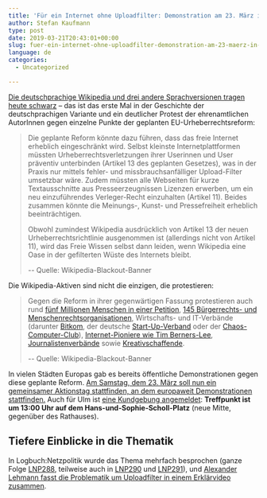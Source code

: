 ```yaml
---
title: 'Für ein Internet ohne Uploadfilter: Demonstration am 23. März in Ulm'
author: Stefan Kaufmann
type: post
date: 2019-03-21T20:43:01+00:00
slug: fuer-ein-internet-ohne-uploadfilter-demonstration-am-23-maerz-in-ulm
language: de
categories:
  - Uncategorized

---
```

[Die deutschprachige Wikipedia und drei andere Sprachversionen tragen heute schwarz][1] – das ist das erste Mal in der Geschichte der deutschprachigen Variante und ein deutlicher Protest der ehrenamtlichen AutorInnen gegen einzelne Punkte der geplanten EU-Urheberrechtsreform:

> Die geplante Reform könnte dazu führen, dass das freie Internet erheblich eingeschränkt wird. Selbst kleinste Internetplattformen müssten Urheberrechtsverletzungen ihrer Userinnen und User präventiv unterbinden (Artikel 13 des geplanten Gesetzes), was in der Praxis nur mittels fehler- und missbrauchsanfälliger Upload-Filter umsetzbar wäre. Zudem müssten alle Webseiten für kurze Textausschnitte aus Presseerzeugnissen Lizenzen erwerben, um ein neu einzuführendes Verleger-Recht einzuhalten (Artikel 11). Beides zusammen könnte die Meinungs-, Kunst- und Pressefreiheit erheblich beeinträchtigen.
>
> Obwohl zumindest Wikipedia ausdrücklich von Artikel 13 der neuen Urheberrechtsrichtlinie ausgenommen ist (allerdings nicht von Artikel 11), wird das Freie Wissen selbst dann leiden, wenn Wikipedia eine Oase in der gefilterten Wüste des Internets bleibt.
>  
> -- Quelle: Wikipedia-Blackout-Banner

Die Wikipedia-Aktiven sind nicht die einzigen, die protestieren:

> Gegen die Reform in ihrer gegenwärtigen Fassung protestieren auch rund [fünf Millionen Menschen in einer Petition](https://www.change.org/p/stoppt-die-zensurmaschine-rettet-das-internet-uploadfilter-artikel13-saveyourinternet), [145 Bürgerrechts- und Menschenrechtsorganisationen](https://copybuzz.com/wp-content/uploads/2018/07/Copyright-Open-Letter-on-EP-Plenary-Vote-on-Negotiation-Mandate.pdf), Wirtschafts- und IT-Verbände (darunter [Bitkom](https://www.bitkom.org/Presse/Presseinformation/Upload-Filter-sind-pluralistischer-Demokratie-unwuerdig), der deutsche [Start-Up-Verband](https://deutschestartups.org/presse/news/eu-urheberrechtsreform-angenommen-startup-verband-beklagt-immensen-schaden-fuer-europaeische-startups/) oder der [Chaos-Computer-Club](https://www.ccc.de/de/updates/2018/europaweite-upload-filter-starken-nur-die-macht-von-google-und-facebook)), [Internet-Pioniere wie Tim Berners-Lee](https://www.eff.org/deeplinks/2018/06/internet-luminaries-ring-alarm-eu-copyright-filtering-proposal), [Journalistenverbände](https://www.freischreiber.de/aktuelle/diese-reform-bringt-uns-freie-urheber-keinen-schritt-weiter/) sowie [Kreativschaffende](http://www.spiegel.de/netzwelt/netzpolitik/eu-urheberrechtsreform-youtuber-wollen-gegen-artikel-13-auf-die-strasse-a-1253001.html).
>
> -- Quelle: Wikipedia-Blackout-Banner

In vielen Städten Europas gab es bereits öffentliche Demonstrationen gegen diese geplante Reform. [Am Samstag, dem 23. März soll nun ein gemeinsamer Aktionstag stattfinden, an dem europaweit Demonstrationen stattfinden.][2] Auch für Ulm ist [eine Kundgebung angemeldet][3]: **Treffpunkt ist um 13:00 Uhr auf dem Hans-und-Sophie-Scholl-Platz** (neue Mitte, gegenüber des Rathauses).

## Tiefere Einblicke in die Thematik

In Logbuch:Netzpolitik wurde das Thema mehrfach besprochen (ganze Folge [LNP288][4], teilweise auch in [LNP290][5] und [LNP291][6]), und [Alexander Lehmann fasst die Problematik um Uploadfilter in einem Erklärvideo zusammen][7].

 [1]: https://www.tagesschau.de/inland/wikipedia-offline-101.html
 [2]: https://savetheinternet.info/demos
 [3]: https://www.facebook.com/events/340539776566479/343351649618625/
 [4]: https://logbuch-netzpolitik.de/lnp288-wir-nennen-namen
 [5]: https://logbuch-netzpolitik.de/lnp290-demokratisch-industrieller-komplex
 [6]: https://logbuch-netzpolitik.de/lnp291-fuer-mich-immer-noch-sir
 [7]: https://www.youtube.com/watch?v=X9SVf57ii1w
